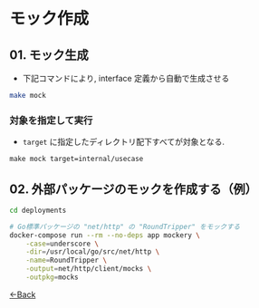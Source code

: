 # モック作成

## 01. モック生成

- 下記コマンドにより, interface 定義から自動で生成させる

```bash
make mock
```

### 対象を指定して実行

- `target` に指定したディレクトリ配下すべてが対象となる.

```
make mock target=internal/usecase
```

## 02. 外部パッケージのモックを作成する（例）

```bash
cd deployments

# Go標準パッケージの "net/http" の "RoundTripper" をモックする
docker-compose run --rm --no-deps app mockery \
    -case=underscore \
    -dir=/usr/local/go/src/net/http \
    -name=RoundTripper \
    -output=net/http/client/mocks \
    -outpkg=mocks
```

[←Back](../README.md)
